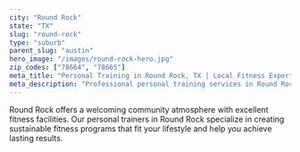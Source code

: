```yaml
---
city: "Round Rock"
state: "TX"
slug: "round-rock"
type: "suburb"
parent_slug: "austin"
hero_image: "/images/round-rock-hero.jpg"
zip_codes: ["78664", "78665"]
meta_title: "Personal Training in Round Rock, TX | Local Fitness Experts"
meta_description: "Professional personal training services in Round Rock, TX. Achieve your fitness goals with certified trainers near you."
---
```

Round Rock offers a welcoming community atmosphere with excellent fitness facilities. Our personal trainers in Round Rock specialize in creating sustainable fitness programs that fit your lifestyle and help you achieve lasting results.
